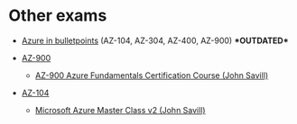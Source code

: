 # Other exams

- [Azure in bulletpoints](https://github.com/undergroundwires/Azure-in-bullet-points/tree/master) (AZ-104, AZ-304, AZ-400, AZ-900) **\*OUTDATED\***

- [AZ-900](https://learn.microsoft.com/en-us/certifications/exams/az-900/)

  - [AZ-900 Azure Fundamentals Certification Course (John Savill)](https://www.youtube.com/playlist?list=PLlVtbbG169nED0_vMEniWBQjSoxTsBYS3)

- [AZ-104](https://learn.microsoft.com/en-us/certifications/exams/az-104/)
  - [Microsoft Azure Master Class v2 (John Savill)](https://www.youtube.com/playlist?list=PLlVtbbG169nGccbp8VSpAozu3w9xSQJoY)
